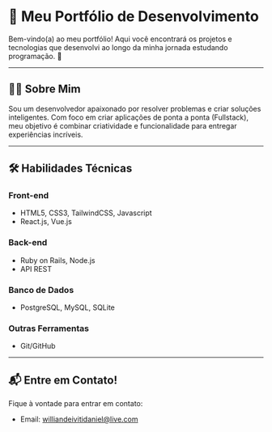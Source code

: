 # 💼 Meu Portfólio de Desenvolvimento

Bem-vindo(a) ao meu portfólio! Aqui você encontrará os projetos e tecnologias que desenvolvi ao longo da minha jornada estudando programação. 🚀

---

## 🧑‍💻 Sobre Mim

Sou um desenvolvedor apaixonado por resolver problemas e criar soluções inteligentes. Com foco em criar aplicações de ponta a ponta (Fullstack), meu objetivo é combinar criatividade e funcionalidade para entregar experiências incríveis.

---

## 🛠️ Habilidades Técnicas

### **Front-end**
- HTML5, CSS3, TailwindCSS, Javascript
- React.js, Vue.js

### **Back-end**
- Ruby on Rails, Node.js
- API REST

### **Banco de Dados**
- PostgreSQL, MySQL, SQLite

### **Outras Ferramentas**
- Git/GitHub
---

## 📬 Entre em Contato!

Fique à vontade para entrar em contato:
- Email: [williandeivitidaniel@live.com](mailto:williandeivitidaniel@live.com)
